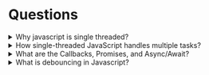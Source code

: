 # Questions

<details>
  <summary>Why javascript is single threaded?</summary>
   JavaScript is designed as a single-threaded language primarily for simplicity and to avoid the complexities associated with multithreading in a browser environment.

Here are the key reasons:

- **Original Purpose and Simplicity**: When JavaScript was initially created, its primary role was to add interactivity to web pages within a single browser window. For this purpose, a single-threaded model was sufficient and significantly simpler to implement and reason about compared to managing multiple threads, synchronization, and potential race conditions.
- **Avoiding Concurrency Issues**: Multithreaded environments introduce challenges like race conditions and deadlocks when multiple threads try to access and modify shared resources simultaneously. By being single-threaded, JavaScript inherently avoids these complex concurrency issues, making it easier for developers to write predictable code without needing to implement explicit locking mechanisms or complex synchronization patterns for most operations.
- **The Event Loop and Asynchronous Operations**: While JavaScript is single-threaded, it achieves non-blocking I/O and the appearance of concurrency through the Event Loop. The JavaScript engine (like V8 in Chrome) offloads time-consuming tasks (like network requests, timers, or DOM manipulations) to Web APIs (in browsers) or the Node.js C++ API. When these asynchronous tasks complete, their callbacks are placed in a queue, and the Event Loop pushes them onto the call stack for execution only when the main thread is idle. This allows the single thread to remain responsive and handle other tasks while waiting for long-running operations to finish.
- **Browser Environment Constraints**: In a browser, directly manipulating the Document Object Model (DOM) from multiple threads simultaneously could lead to inconsistencies and complex synchronization problems. A single-threaded model simplifies DOM manipulation and ensures a consistent state.

While JavaScript is single-threaded in its core execution model, modern JavaScript environments (like browsers and Node.js) offer mechanisms like Web Workers (in browsers) or Worker Threads (in Node.js) to enable true parallel execution for computationally intensive tasks by creating separate, isolated execution environments, thereby overcoming the limitations of the single-threaded nature for specific use cases.

</details>

<details>
  <summary>How single-threaded JavaScript handles multiple tasks?</summary>
  Despite its single-threaded nature, JavaScript is not inefficient. It achieves high-performance concurrency for non-blocking tasks, like fetching data from an API or responding to a user click, through a sophisticated system that includes the event loop, callback queues, and Web APIs.
  
  Here is a step-by-step breakdown of how this process works:
  - **The Call Stack**: All synchronous code is executed here, one function at a time in a Last-In, First-Out (LIFO) order. When a function finishes, it is "popped" off the stack.
  - **Offloading to Web APIs**: When the JavaScript engine encounters an asynchronous operation—such as setTimeout(), fetch(), or a DOM event listener—it does not wait for it to complete. Instead, it offloads the operation to a Web API (or C++ API in Node.js) to run in the background.
  - **The Callback Queue**: Once the Web API finishes its task, it places the callback function (the code to be run next) into a queue. There are separate queues for different types of tasks, including higher-priority "microtasks" (like Promises) and lower-priority "macrotasks" (like timers).
  - **The Event Loop**: This constantly-running process checks if the call stack is empty. If it is, the event loop takes the first item from the queue and pushes it onto the call stack for execution. 
  
  This mechanism ensures that computationally intensive background tasks do not block the main thread, keeping the application responsive.
  
  e.g.
  ```javascript
  console.log("Start");

setTimeout(() => {
console.log("This is asynchronous.");
}, 2000);

console.log("End");

```
**Output:**
```

Start
End
This is asynchronous.

````

**In this example:**

- The first console.log("Start") is executed and removed from the stack.
- The setTimeout() function is encountered and placed in the call stack. It sets the callback function to await in the Web API (which handles the asynchronous operation), then the setTimeout() function is popped off the stack.
- The third console.log("End") is pushed onto the stack and executed, and then it's popped off.
- After 2 seconds, the callback function passed to setTimeout() is moved to the Callback Queue (or Event Queue), where it waits for the call stack to be empty.
- The Event Loop checks if the call stack is empty. Once it is, the callback function is pushed to the call stack, executed, and printed as "This is asynchronous".
</details>
<details>
<summary>What are the Callbacks, Promises, and Async/Await?</summary>
JavaScript uses `callbacks`, `promises`, and `async/await` to manage asynchronous operations efficiently without blocking the execution of other tasks.

- **Callbacks:** These are functions passed as arguments to other functions that execute once the asynchronous operation is complete. The event loop manages when to call the callback.
- **Promises:** A promise represents the result of an asynchronous operation. It allows chaining of .then() methods to handle the result once it’s available, providing a more structured and readable way to manage asynchronous code.
```javascript
fetch('https://jsonplaceholder.typicode.com/posts')
  .then(response => response.json())
  .then(data => console.log(data))
  .catch(error => console.log(error));
````

- **Async/Await:** Async/await is syntactic sugar over promises, making asynchronous code look more like synchronous code. It enables asynchronous code to be written in a more readable and sequential manner without blocking the main thread.

```javascript
async function fetchData() {
  try {
    let response = await fetch("https://jsonplaceholder.typicode.com/posts");
    let data = await response.json();
    console.log(data);
  } catch (error) {
    console.log(error);
  }
}
```

</details>
<details>
  <summary>What is debouncing in Javascript?</summary>

  This might not be asked directly like this, but may be in the form of `How you can avoid multiple calls with type ahead search?`. 
    Debouncing in JavaScript is a technique used to control the rate at which a function is executed, particularly when it's tied to events that can fire rapidly,    such as user input (typing, clicking), window resizing, or scrolling. The core idea is to delay the execution of a function until a certain amount of time has      passed since its last invocation. If the event triggers again within that delay period, the timer is reset, effectively preventing the function from being called   until a period of inactivity.
  How it works:
  - **Timer Management:** A setTimeout is used to schedule the function execution after a specified delay.
  - **Resetting the Timer:** Each time the debounced function is called (i.e., the event fires), any previously set setTimeout is cleared using clearTimeout, and a new timer is initiated.
  - **Execution on Inactivity:** The function is only actually executed if the specified delay elapses without any further invocations of the debounced function.

  ```javascript
  function debounce(func, delay) {
    let timeoutId; // This will store the ID of the timeout
  
    return function(...args) {
      // Clear any existing timeout to reset the timer
      clearTimeout(timeoutId);
  
      // Set a new timeout
      timeoutId = setTimeout(() => {
        // Execute the original function after the delay
        func.apply(this, args);
      }, delay);
    };
  }
  
  // Example usage:
  function handleSearchInput(query) {
    console.log("Searching for:", query);
    // In a real application, this might trigger an API call
  }
  
  const debouncedSearch = debounce(handleSearchInput, 500); // Debounce with a 500ms delay
  
  // Attach to an input field's 'input' event
  document.getElementById('myInput').addEventListener('input', (event) => {
    debouncedSearch(event.target.value);
  });
```

**Why use debouncing?**
- **Performance Optimization:** Prevents excessive function calls, especially for resource-intensive operations like API requests or DOM manipulations, improving application responsiveness.
- **Preventing Unwanted Behavior:** Ensures actions are taken only when a user has "finished" an interaction (e.g., stops typing before a search is performed).
- **Resource Management:** Reduces unnecessary processing and network requests, leading to more efficient use of system resources.

</details>
